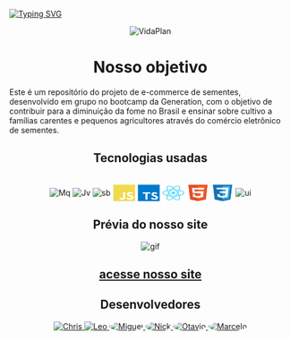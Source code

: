 [![Typing SVG](https://readme-typing-svg.herokuapp.com/?color=3CB371&size=35&center=true&vCenter=true&width=1000&lines=Bem-vindo+ao)](https://git.io/typing-svg)


<p align="center">
  <img width="100" src="https://i.pinimg.com/originals/b9/ab/4a/b9ab4acb923b85d02f2e9048c3be6b1b.png" alt="VidaPlan">
  
  
<div align="center">
<h1>Nosso objetivo</h1>
</div>
Este é um repositório do projeto de e-commerce de sementes, desenvolvido em grupo no bootcamp da Generation, com o objetivo de contribuir para a diminuição da fome no Brasil e ensinar sobre cultivo a famílias carentes e pequenos agricultores através do comércio eletrônico de sementes.

<div align="center">
  
  ## ****Tecnologias usadas****
  <div align="center" style="display: inline_block"><br>
  <img align="center" alt="Mq" height="40" width="50" src="https://cdn.jsdelivr.net/gh/devicons/devicon/icons/mysql/mysql-original-wordmark.svg" />
  <img align="center" alt="Jv" height="40" width="50" src="https://cdn.jsdelivr.net/gh/devicons/devicon/icons/java/java-original-wordmark.svg" />
  <img align="center" alt="sb" height="40" width="50" src="https://cdn.jsdelivr.net/gh/devicons/devicon/icons/spring/spring-original-wordmark.svg" />
  <img align="center" alt="Js" height="30" width="40" src="https://raw.githubusercontent.com/devicons/devicon/master/icons/javascript/javascript-plain.svg">
  <img align="center" alt="Ts" height="30" width="40" src="https://raw.githubusercontent.com/devicons/devicon/master/icons/typescript/typescript-plain.svg">
  <img align="center" alt="React" height="30" width="40" src="https://raw.githubusercontent.com/devicons/devicon/master/icons/react/react-original.svg">
  <img align="center" alt="HTML" height="30" width="40" src="https://raw.githubusercontent.com/devicons/devicon/master/icons/html5/html5-original.svg">
  <img align="center" alt="CSS" height="30" width="40" src="https://raw.githubusercontent.com/devicons/devicon/master/icons/css3/css3-original.svg">
  <img align="center" alt="ui" height="30" width="40" src="https://cdn.jsdelivr.net/gh/devicons/devicon/icons/materialui/materialui-original.svg" />
  
  
  ## ****Prévia do nosso site****
   
  <img src="https://media.giphy.com/media/v1.Y2lkPTc5MGI3NjExYTJlM2RjNmIwYzkxY2Q5OWJjMDQ5Y2Q1NDYzOGE0YmU1YWRkYjcwNCZjdD1n/Re9KMj9cgRmLgn4VFX/giphy.gif" alt="gif" width="600"/>
    
   <h2><a href="https://vidaplan.netlify.app">acesse nosso site</a>
 </h2>
    
    
    
  ## ****Desenvolvedores****
    
<div align="center">
  <a href="https://github.com/ChrisPCruz99">
    <img src="https://i.imgur.com/IlNyrtS.png "alt="Chris" width="200">
  </a>
  <a href="https://github.com/Leonardoassis7">
    <img src="https://i.imgur.com/n6uJs6r.png" alt="Leo" width="200">
  </a>
  <a href="https://github.com/Miguel-hub22">
    <img src="https://i.imgur.com/MUVouOU.png" alt="Miguel" width="200" style="border-radius: 50%;">
  </a>
  <a href="https://github.com/Nichbreeze">
    <img src="https://i.imgur.com/y3NLJ6V.png" alt="Nick" width="200" style="border-radius: 50%;">
  </a>
  <a href="https://github.com/otaviomatheus0">
    <img src="https://i.imgur.com/M21C3bP.png" alt="Otavio" width="200" style="border-radius: 50%;">
  </a>
  <a href="https://github.com/Marcelobuda">
    <img src="https://i.imgur.com/OTOdu39.png" alt="Marcelo" width="200" style="border-radius: 50%;">
  </a>
</div>
    </div
